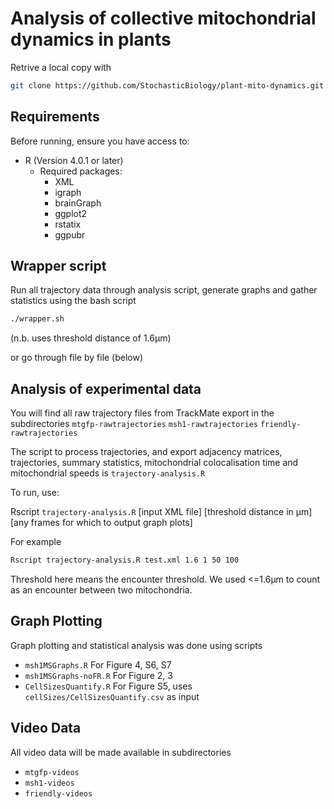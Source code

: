 # Analysis of collective mitochondrial dynamics in plants


Retrive a local copy with

```sh
git clone https://github.com/StochasticBiology/plant-mito-dynamics.git
```

## Requirements

Before running, ensure you have access to:
- R (Version 4.0.1 or later)
  - Required packages:
    - XML
    - igraph
    - brainGraph
    - ggplot2
    - rstatix
    - ggpubr

## Wrapper script

Run all trajectory data through analysis script, generate graphs and gather statistics using the bash script

```sh
./wrapper.sh
```
(n.b. uses threshold distance of 1.6µm)

or go through file by file (below)

## Analysis of experimental data

You will find all raw trajectory files from TrackMate export in the subdirectories
`mtgfp-rawtrajectories`
`msh1-rawtrajectories`
`friendly-rawtrajectories`

The script to process trajectories, and export adjacency matrices, trajectories, summary statistics, mitochondrial colocalisation time and mitochondrial speeds is `trajectory-analysis.R`

To run, use:

Rscript `trajectory-analysis.R` [input XML file] [threshold distance in µm] [any frames for which to output graph plots]

For example 

```sh
Rscript trajectory-analysis.R test.xml 1.6 1 50 100
```

Threshold here means the encounter threshold. We used <=1.6µm to count as an encounter between two mitochondria. 

## Graph Plotting

Graph plotting and statistical analysis was done using scripts
 - `msh1MSGraphs.R` For Figure 4, S6, S7
 - `msh1MSGraphs-noFR.R` For Figure 2, 3
 - `CellSizesQuantify.R` For Figure S5, uses `cellSizes/CellSizesQuantify.csv` as input

## Video Data

All video data will be made available in subdirectories 
- `mtgfp-videos`
- `msh1-videos`
- `friendly-videos`
